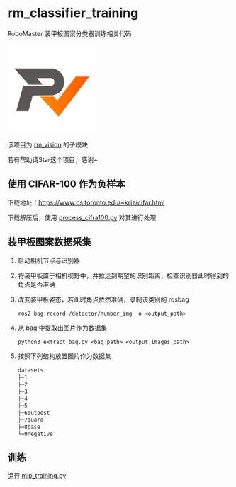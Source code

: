 # rm_classifier_training
RoboMaster 装甲板图案分类器训练相关代码

<img src="rm_vision.svg" alt="rm_vision" width="200" height="200">

该项目为 [rm_vision](https://github.com/chenjunnn/rm_vision) 的子模块

若有帮助请Star这个项目，感谢~

## 使用 CIFAR-100 作为负样本

下载地址：https://www.cs.toronto.edu/~kriz/cifar.html

下载解压后，使用 [process_cifra100.py](process_cifra100.py) 对其进行处理

## 装甲板图案数据采集

1. 启动相机节点与识别器
2. 将装甲板置于相机视野中，并拉远到期望的识别距离，检查识别器此时得到的角点是否准确
3. 改变装甲板姿态，若此时角点依然准确，录制该类别的 rosbag

    ```
    ros2 bag record /detector/number_img -o <output_path>
    ```

4. 从 bag 中提取出图片作为数据集

    ```
    python3 extract_bag.py <bag_path> <output_images_path>
    ```

5. 按照下列结构放置图片作为数据集

    ```
    datasets
    ├─1
    ├─2
    ├─3
    ├─4
    ├─5
    ├─6outpost
    ├─7guard
    ├─8base
    └─9negative
    ```

## 训练

运行 [mlp_training.py](mlp_training.py)
